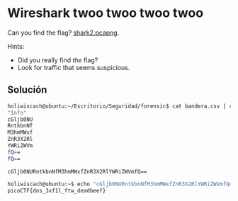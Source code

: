 # Wireshark twoo twoo twoo twoo
Can you find the flag? [shark2.pcapng](https://mercury.picoctf.net/static/7b8e53329b34946177a9b5f2860a0292/shark2.pcapng).

Hints:
- Did you really find _the_ flag?
- Look for traffic that seems suspicious.

## Solución

``` bash
holiwiscach@ubuntu:~/Escritorio/Seguridad/forensic$ cat bandera.csv | cut -d ","  -f 7 | cut -d " " -f 5 | cut -d "." -f 1
"Info"
cGljb0NU
RntkbnNf
M3hmMWxf
ZnR3X2Rl
YWRiZWVm
fQ==
fQ==

```

``` 
cGljb0NURntkbnNfM3hmMWxfZnR3X2RlYWRiZWVmfQ==
```

``` bash
holiwiscach@ubuntu:~$ echo "cGljb0NURntkbnNfM3hmMWxfZnR3X2RlYWRiZWVmfQ==" | base64 --decode
picoCTF{dns_3xf1l_ftw_deadbeef}
```
